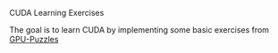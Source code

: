 CUDA Learning Exercises

The goal is to learn CUDA by implementing some basic exercises from [GPU-Puzzles](https://github.com/srush/GPU-Puzzles)